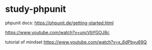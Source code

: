 # study-phpunit

phpunit docs:
https://phpunit.de/getting-started.html

https://www.youtube.com/watch?v=uncVbYGOJ8c

tutorial of mindset
https://www.youtube.com/watch?v=x_6dPbyu69Q
